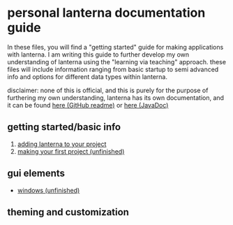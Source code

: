 # personal lanterna documentation guide
In these files, you will find a "getting started" guide for making applications with lanterna.
I am writing this guide to further develop my own understanding of lanterna using the "learning via teaching"
approach. these files will include information ranging from basic startup to semi advanced info and options for 
different data types within lanterna.

disclaimer: none of this is official, and this is purely for the purpose of furthering my own understanding, lanterna has
its own documentation, and it can be found [here (GitHub readme)](https://github.com/mabe02/lanterna/blob/master/docs/contents.md) or [here (JavaDoc)](http://mabe02.github.io/lanterna/apidocs/3.1/overview-summary.html)

## getting started/basic info
1. [adding lanterna to your project](getting-started-setup.md)
2. [making your first project (unfinished)](basic-file-setup.md)

## gui elements
- [windows (unfinished)](windows.md)

## theming and customization